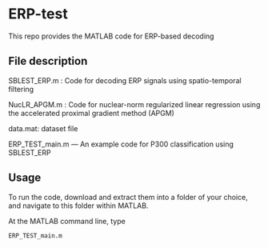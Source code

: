 # ERP-test
This repo provides the MATLAB code for ERP-based decoding
## File description
SBLEST_ERP.m :  Code for decoding ERP signals using spatio-temporal filtering

NucLR_APGM.m : Code for nuclear-norm regularized linear regression using the accelerated proximal gradient method (APGM)

data.mat: dataset file

ERP_TEST_main.m —  An example code for P300 classification using SBLEST_ERP
## Usage

To run the code, download and extract them into a folder of your choice, and navigate to this folder within MATLAB.

At the MATLAB command line, type 

`ERP_TEST_main.m`
